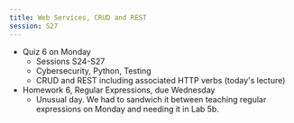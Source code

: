 ```yaml
---
title: Web Services, CRUD and REST
session: S27
---
```


* Quiz 6 on Monday
    * Sessions S24-S27
    * Cybersecurity, Python, Testing
    * CRUD and REST including associated HTTP verbs (today's lecture)
* Homework 6, Regular Expressions, due Wednesday
    * Unusual day. We had to sandwich it between teaching regular expressions on Monday and needing it in Lab 5b.
